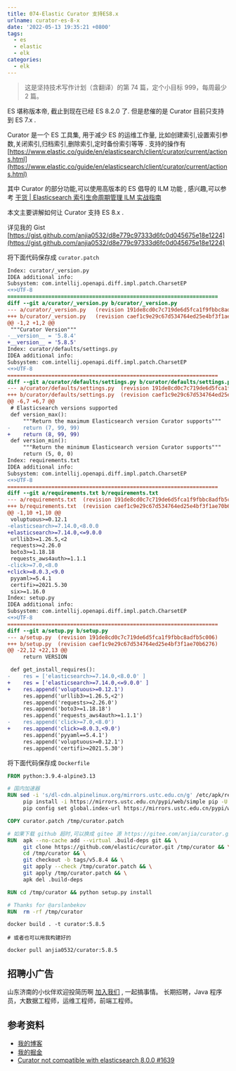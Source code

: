 ```yaml
---
title: 074-Elastic Curator 支持ES8.x
urlname: curator-es-8-x
date: '2022-05-13 19:35:21 +0800'
tags:
  - es
  - elastic
  - elk
categories:
  - elk
---
```


> 这是坚持技术写作计划（含翻译）的第 74 篇，定个小目标 999，每周最少 2 篇。

ES 堪称版本帝, 截止到现在已经 ES 8.2.0 了. 但是悲催的是 Curator 目前只支持到 ES 7.x .

Curator 是一个 ES 工具集, 用于减少 ES 的运维工作量, 比如创建索引,设置索引参数,关闭索引,归档索引,删除索引,定时备份索引等等 . 支持的操作有 [https://www.elastic.co/guide/en/elasticsearch/client/curator/current/actions.html](https://www.elastic.co/guide/en/elasticsearch/client/curator/current/actions.html)

其中 Curator 的部分功能,可以使用高版本的 ES 倡导的 ILM 功能 , 感兴趣,可以参考 [干货 | Elasticsearch 索引生命周期管理 ILM 实战指南](https://mp.weixin.qq.com/s/7VQd5sKt_PH56PFnCrUOHQ)

本文主要讲解如何让 Curator 支持 ES 8.x .

<!-- more -->

详见我的 Gist [https://gist.github.com/anjia0532/d8e779c97333d6fc0d045675e18e1224](https://gist.github.com/anjia0532/d8e779c97333d6fc0d045675e18e1224)

将下面代码保存成 `curator.patch`

```diff
Index: curator/_version.py
IDEA additional info:
Subsystem: com.intellij.openapi.diff.impl.patch.CharsetEP
<+>UTF-8
===================================================================
diff --git a/curator/_version.py b/curator/_version.py
--- a/curator/_version.py	(revision 191de8cd0c7c719de6d5fca1f9fbbc8adfb5c006)
+++ b/curator/_version.py	(revision caef1c9e29c67d534764ed25e4bf3f1ae70b6276)
@@ -1,2 +1,2 @@
 """Curator Version"""
-__version__ = '5.8.4'
+__version__ = '5.8.5'
Index: curator/defaults/settings.py
IDEA additional info:
Subsystem: com.intellij.openapi.diff.impl.patch.CharsetEP
<+>UTF-8
===================================================================
diff --git a/curator/defaults/settings.py b/curator/defaults/settings.py
--- a/curator/defaults/settings.py	(revision 191de8cd0c7c719de6d5fca1f9fbbc8adfb5c006)
+++ b/curator/defaults/settings.py	(revision caef1c9e29c67d534764ed25e4bf3f1ae70b6276)
@@ -6,7 +6,7 @@
 # Elasticsearch versions supported
 def version_max():
     """Return the maximum Elasticsearch version Curator supports"""
-    return (7, 99, 99)
+    return (8, 99, 99)
 def version_min():
     """Return the minimum Elasticsearch version Curator supports"""
     return (5, 0, 0)
Index: requirements.txt
IDEA additional info:
Subsystem: com.intellij.openapi.diff.impl.patch.CharsetEP
<+>UTF-8
===================================================================
diff --git a/requirements.txt b/requirements.txt
--- a/requirements.txt	(revision 191de8cd0c7c719de6d5fca1f9fbbc8adfb5c006)
+++ b/requirements.txt	(revision caef1c9e29c67d534764ed25e4bf3f1ae70b6276)
@@ -1,10 +1,10 @@
 voluptuous>=0.12.1
-elasticsearch>=7.14.0,<8.0.0
+elasticsearch>=7.14.0,<=9.0.0
 urllib3>=1.26.5,<2
 requests>=2.26.0
 boto3>=1.18.18
 requests_aws4auth>=1.1.1
-click>=7.0,<8.0
+click>=8.0.3,<9.0
 pyyaml>=5.4.1
 certifi>=2021.5.30
 six>=1.16.0
Index: setup.py
IDEA additional info:
Subsystem: com.intellij.openapi.diff.impl.patch.CharsetEP
<+>UTF-8
===================================================================
diff --git a/setup.py b/setup.py
--- a/setup.py	(revision 191de8cd0c7c719de6d5fca1f9fbbc8adfb5c006)
+++ b/setup.py	(revision caef1c9e29c67d534764ed25e4bf3f1ae70b6276)
@@ -22,12 +22,13 @@
     return VERSION

 def get_install_requires():
-    res = ['elasticsearch>=7.14.0,<8.0.0' ]
+    res = ['elasticsearch>=7.14.0,<=9.0.0' ]
+    res.append('voluptuous>=0.12.1')
     res.append('urllib3>=1.26.5,<2')
     res.append('requests>=2.26.0')
     res.append('boto3>=1.18.18')
     res.append('requests_aws4auth>=1.1.1')
-    res.append('click>=7.0,<8.0')
+    res.append('click>=8.0.3,<9.0')
     res.append('pyyaml==5.4.1')
     res.append('voluptuous>=0.12.1')
     res.append('certifi>=2021.5.30')
```

将下面代码保存成 `Dockerfile`

```dockerfile
FROM python:3.9.4-alpine3.13

# 国内加速器
RUN sed -i 's/dl-cdn.alpinelinux.org/mirrors.ustc.edu.cn/g' /etc/apk/repositories && \
     pip install -i https://mirrors.ustc.edu.cn/pypi/web/simple pip -U && \
     pip config set global.index-url https://mirrors.ustc.edu.cn/pypi/web/simple

COPY curator.patch /tmp/curator.patch

# 如果下载 github 超时,可以换成 gitee 源 https://gitee.com/anjia/curator.git
RUN  apk --no-cache add --virtual .build-deps git && \
     git clone https://github.com/elastic/curator.git /tmp/curator && \
     cd /tmp/curator && \
     git checkout -b tags/v5.8.4 && \
     git apply --check /tmp/curator.patch && \
     git apply /tmp/curator.patch && \
     apk del .build-deps

RUN cd /tmp/curator && python setup.py install

# Thanks for @arslanbekov
RUN  rm -rf /tmp/curator
```

```shell
docker build . -t curator:5.8.5

# 或者也可以用我构建好的

docker pull anjia0532/curator:5.8.5
```

## 招聘小广告

山东济南的小伙伴欢迎投简历啊 [加入我们](https://www.zhipin.com/gongsi/98c1ccdd9decf9791XR539y5GFA~.html) , 一起搞事情。
长期招聘，Java 程序员，大数据工程师，运维工程师，前端工程师。

## 参考资料

- [我的博客](https://anjia0532.github.io/2022/05/13/curator-es-8-x/)
- [我的掘金](https://juejin.cn/post/7097613604978950175/)
- [Curator not compatible with elasticsearch 8.0.0 #1639](https://github.com/elastic/curator/issues/1639)
